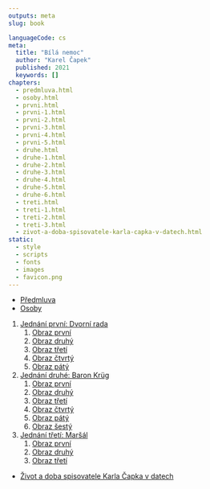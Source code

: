 ```yaml
---
outputs: meta
slug: book

languageCode: cs
meta:
  title: "Bílá nemoc"
  author: "Karel Čapek"
  published: 2021
  keywords: []
chapters:
  - predmluva.html
  - osoby.html
  - prvni.html
  - prvni-1.html
  - prvni-2.html
  - prvni-3.html
  - prvni-4.html
  - prvni-5.html
  - druhe.html
  - druhe-1.html
  - druhe-2.html
  - druhe-3.html
  - druhe-4.html
  - druhe-5.html
  - druhe-6.html
  - treti.html
  - treti-1.html
  - treti-2.html
  - treti-3.html
  - zivot-a-doba-spisovatele-karla-capka-v-datech.html
static:
  - style
  - scripts
  - fonts
  - images
  - favicon.png
---
```


<nav role="doc-toc">
<ul>
  <li><a class="current-chapter" href="predmluva.html">Předmluva</a></li>
  <li><a href="osoby.html">Osoby</a></li>
</ul>
<ol>
  <li><a href="prvni.html">Jednání první: Dvorní rada</a>
    <ol> 
      <li><a href="prvni-1.html">Obraz první</a></li>
      <li><a href="prvni-2.html">Obraz druhý</a></li>
      <li><a href="prvni-3.html">Obraz třetí</a></li>
      <li><a href="prvni-4.html">Obraz čtvrtý</a></li>
      <li><a href="prvni-5.html">Obraz pátý</a></li> 
    </ol>
  </li>
  <li><a href="druhe.html">Jednání druhé: Baron Krüg</a>
    <ol> 
      <li><a href="druhe-1.html">Obraz první</a></li>
      <li><a href="druhe-2.html">Obraz druhý</a></li>
      <li><a href="druhe-3.html">Obraz třetí</a></li>
      <li><a href="druhe-4.html">Obraz čtvrtý</a></li>
      <li><a href="druhe-5.html">Obraz pátý</a></li>
      <li><a href="druhe-6.html">Obraz šestý</a></li> 
    </ol>
  </li>
  <li>
    <a href="treti.html">Jednání třetí: Maršál</a>
    <ol> 
      <li><a href="treti-1.html">Obraz první</a></li>
      <li><a href="treti-2.html">Obraz druhý</a></li>
      <li><a href="treti-3.html">Obraz třetí</a></li> 
    </ol>
  </li>
</ol>
<ul>
  <li><a href="zivot-a-doba-spisovatele-karla-capka-v-datech.html">Život a doba spisovatele Karla Čapka v datech</a>
  </li>
</ul>
</nav>
